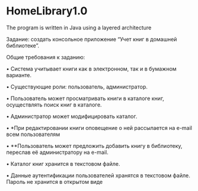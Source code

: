 # HomeLibrary1.0

The program is written in Java using a layered architecture


Задание: создать консольное приложение “Учет книг в домашней библиотеке”.

Общие требования к заданию:

• Система учитывает книги как в электронном, так и в бумажном варианте.

• Существующие роли: пользователь, администратор.

• Пользователь может просматривать книги в каталоге книг, осуществлять поиск 
книг в каталоге. 

• Администратор может модифицировать каталог.

• *При редактировании книги оповещение о ней рассылается на 
e-mail всем пользователям

• **Пользователь может предложить добавить книгу в библиотеку, переслав её 
администратору на e-mail.

• Каталог книг хранится в текстовом файле.

• Данные аутентификации пользователей хранятся в текстовом файле. Пароль 
не хранится в открытом виде
